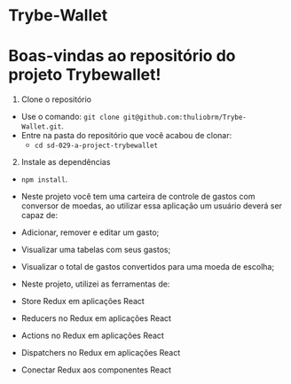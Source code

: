 # Trybe-Wallet
# Boas-vindas ao repositório do projeto Trybewallet!

  1. Clone o repositório

  - Use o comando: `git clone git@github.com:thuliobrm/Trybe-Wallet.git`.
  - Entre na pasta do repositório que você acabou de clonar:
    - `cd sd-029-a-project-trybewallet`

  2. Instale as dependências

  - `npm install`.

  -   Neste projeto você tem uma carteira de controle de gastos com conversor de moedas, ao utilizar essa aplicação um usuário deverá ser capaz de:

  - Adicionar, remover e editar um gasto;
  - Visualizar uma tabelas com seus gastos;
  - Visualizar o total de gastos convertidos para uma moeda de escolha;

  - Neste projeto, utilizei as ferramentas de:

- Store Redux em aplicações React

- Reducers no Redux em aplicações React

- Actions no Redux em aplicações React

- Dispatchers no Redux em aplicações React

- Conectar Redux aos componentes React
